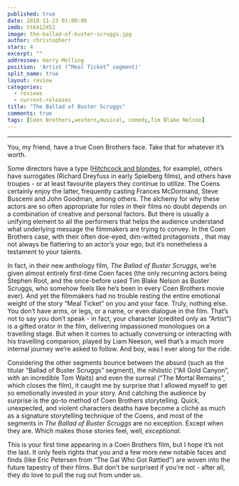 ```yaml
---
published: true
date: 2018-11-23 01:00:00
imdb: tt6412452
image: the-ballad-of-buster-scruggs.jpg
author: christopherr
stars: 4
excerpt: ""
addressee: Harry Melling
position: 'Artist (“Meal Ticket” segment)'
split_name: true
layout: review
categories: 
  - reviews
  - current-releases
title: "The Ballad of Buster Scruggs"
comments: true
tags: [Coen Brothers,western,musical, comedy,Tim Blake Nelson]
---
```

****
You, my friend, have a true Coen Brothers face. Take that for whatever it’s worth.

Some directors have a type ([Hitchcock and blondes](http://www.dearcastandcrew.com/content/2012/12/18/hitchcock.html), for example), others have surrogates (Richard Dreyfuss in early Spielberg films), and others have troupes - or at least favourite players they continue to utilize. The Coens certainly enjoy the latter, frequently casting Frances McDormand, Steve Buscemi and John Goodman, among others. The alchemy for why these actors are so often appropriate for roles in their films no doubt depends on a combination of creative and personal factors. But there is usually a unifying element to all the performers that helps the audience understand what underlying message the filmmakers are trying to convey. In the Coen Brothers case, with their often doe-eyed, dim-witted protagonists , that may not always be flattering to an actor’s your ego, but it’s nonetheless a testament to your talents.

In fact, in their new anthology film, _The Ballad of Buster Scruggs_, we’re given almost entirely first-time Coen faces (the only recurring actors being Stephen Root, and the once-before used Tim Blake Nelson as Buster Scruggs, who somehow feels like he’s been in every Coen Brothers movie ever). And yet the filmmakers had no trouble resting the entire emotional weight of the story “Meal Ticket” on you and your face. Truly, nothing else. You don’t have arms, or legs, or a name, or even dialogue in the film. That’s not to say you don’t speak - in fact, your character (credited only as “Artist”) is a gifted orator in the film, delivering impassioned monologues on a travelling stage. But when it comes to actually conversing or interacting with his travelling companion, played by Liam Neeson, well that’s a much more internal journey we’re asked to follow. And boy, was I ever along for the ride.

Considering the other segments bounce between the absurd (such as the titular “Ballad of Buster Scruggs” segment), the nihilistic (“All Gold Canyon”, with an incredible Tom Waits) and even the surreal (“The Mortal Remains”, which closes the film), it caught me by surprise that I allowed myself to get so emotionally invested in your story. And catching the audience by surprise is the go-to method of Coen Brothers storytelling. Quick, unexpected, and violent characters deaths have become a cliché as much as a signature storytelling technique of the Coens, and most of the segments in _The Ballad of Buster Scruggs_ are no exception. Except when they are. Which makes those stories feel, well,  _exceptional._

This is your first time appearing in a Coen Brothers film, but I hope it’s not the last. It only feels rights that you and a few more new notable faces and finds (like Eric Petersen from “The Gal Who Got Rattled”) are woven into the future tapestry of their films. But don’t be surprised if you’re not - after all, they do love to pull the rug out from under us.

